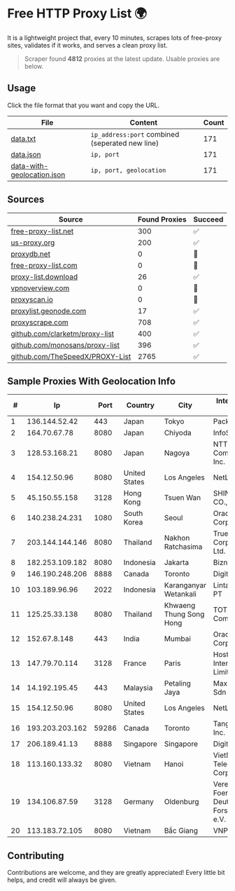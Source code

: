 
# Free HTTP Proxy List 🌍

It is a lightweight project that, every 10 minutes, scrapes lots of free-proxy sites, validates if it works, and serves a clean proxy list.


> Scraper found **4812** proxies at the latest update. Usable proxies are below.

## Usage

Click the file format that you want and copy the URL.


|File|Content|Count|
|----|-------|-----|
|[data.txt](https://raw.githubusercontent.com/themiralay/Proxy-List-World/master/data.txt)|`ip_address:port` combined (seperated new line)|171|
|[data.json](https://raw.githubusercontent.com/themiralay/Proxy-List-World/master/data.json)|`ip, port`|171|
|[data-with-geolocation.json](https://raw.githubusercontent.com/themiralay/Proxy-List-World/master/data-with-geolocation.json)|`ip, port, geolocation`|171|

## Sources

|Source|Found Proxies|Succeed|
|------|-------------|-------|
|[free-proxy-list.net](https://free-proxy-list.net)|300|✅|
|[us-proxy.org](https://www.us-proxy.org)|200|✅|
|[proxydb.net](http://proxydb.net)|0|🚫|
|[free-proxy-list.com](https://free-proxy-list.com/?page=&port=&type%5B%5D=http&type%5B%5D=https&up_time=0&search=Search)|0|🚫|
|[proxy-list.download](https://www.proxy-list.download/HTTP)|26|✅|
|[vpnoverview.com](https://vpnoverview.com/privacy/anonymous-browsing/free-proxy-servers)|0|🚫|
|[proxyscan.io](https://www.proxyscan.io)|0|🚫|
|[proxylist.geonode.com](https://proxylist.geonode.com/api/proxy-list?limit=300&page=1&sort_by=lastChecked&sort_type=desc&protocols=http,https)|17|✅|
|[proxyscrape.com](https://api.proxyscrape.com/v2/?request=displayproxies&protocol=http&timeout=10000&country=all&ssl=all&anonymity=all)|708|✅|
|[github.com/clarketm/proxy-list](https://raw.githubusercontent.com/clarketm/proxy-list/master/proxy-list-raw.txt)|400|✅|
|[github.com/monosans/proxy-list](https://raw.githubusercontent.com/monosans/proxy-list/main/proxies/http.txt)|396|✅|
|[github.com/TheSpeedX/PROXY-List](https://raw.githubusercontent.com/TheSpeedX/PROXY-List/master/http.txt)|2765|✅|


## Sample Proxies With Geolocation Info

|#|Ip|Port|Country|City|Internet Service Provider|
|-|--|----|-------|----|-------------------------|
|1|136.144.52.42|443|Japan|Tokyo|Packet Host, Inc.|
|2|164.70.67.78|8080|Japan|Chiyoda|InfoSphere|
|3|128.53.168.21|8080|Japan|Nagoya|NTT PC Communications, Inc.|
|4|154.12.50.96|8080|United States|Los Angeles|NetLab Global|
|5|45.150.55.158|3128|Hong Kong|Tsuen Wan|SHINE TELECOM CO., LTD.|
|6|140.238.24.231|1080|South Korea|Seoul|Oracle Corporation|
|7|203.144.144.146|8080|Thailand|Nakhon Ratchasima|True Internet Corporation CO. Ltd.|
|8|182.253.109.182|8080|Indonesia|Jakarta|Biznet Metronet|
|9|146.190.248.206|8888|Canada|Toronto|DigitalOcean, LLC|
|10|103.189.96.96|2022|Indonesia|Karanganyar Wetankali|Lintas Data Prima, PT|
|11|125.25.33.138|8080|Thailand|Khwaeng Thung Song Hong|TOT Public Company Limited|
|12|152.67.8.148|443|India|Mumbai|Oracle Corporation|
|13|147.79.70.114|3128|France|Paris|Hostinger International Limited|
|14|14.192.195.45|443|Malaysia|Petaling Jaya|Maxis Broadband Sdn Bhd|
|15|154.12.50.96|8080|United States|Los Angeles|NetLab Global|
|16|193.203.203.162|59286|Canada|Toronto|Tangram Canada Inc.|
|17|206.189.41.13|8888|Singapore|Singapore|DigitalOcean, LLC|
|18|113.160.133.32|8080|Vietnam|Hanoi|VietNam Post and Telecom Corporation|
|19|134.106.87.59|3128|Germany|Oldenburg|Verein zur Foerderung eines Deutschen Forschungsnetzes e.V.|
|20|113.183.72.105|8080|Vietnam|Bắc Giang|VNPT|



## Contributing

Contributions are welcome, and they are greatly appreciated! Every
little bit helps, and credit will always be given.

